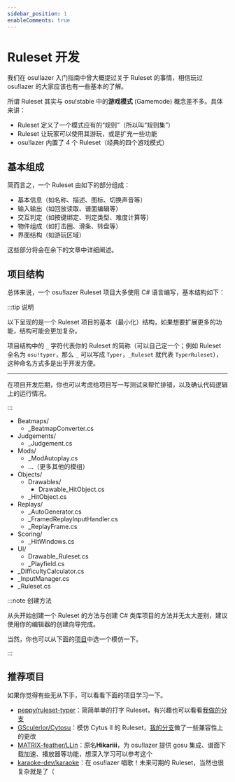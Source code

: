 ```yaml
---
sidebar_position: 1
enableComments: true
---
```


# Ruleset 开发

我们在 osu!lazer 入门指南中曾大概提过关于 Ruleset 的事情，相信玩过 osu!lazer 的大家应该也有一些基本的了解。

所谓 Ruleset 其实与 osu!stable 中的**游戏模式** (Gamemode) 概念差不多。具体来讲：

- Ruleset 定义了一个模式应有的“规则”（所以叫“规则集”）
- Ruleset 让玩家可以使用其游玩，或是扩充一些功能
- osu!lazer 内置了 4 个 Ruleset（经典的四个游戏模式）

## 基本组成

简而言之，一个 Ruleset 由如下的部分组成：

- 基本信息（如名称、描述、图标、切换声音等）
- 输入输出（如回放读取、谱面编辑等）
- 交互判定（如按键绑定、判定类型、难度计算等）
- 物件组成（如打击圈、滑条、转盘等）
- 界面结构（如游玩区域）

这些部分将会在余下的文章中详细阐述。

## 项目结构

总体来说，一个 osu!lazer Ruleset 项目大多使用 C# 语言编写，基本结构如下：

:::tip 说明

以下呈现的是一个 Ruleset 项目的基本（最小化）结构，如果想要扩展更多的功能，结构可能会更加复杂。

项目结构中的 `_` 字符代表你的 Ruleset 的简称（可以自己定一个；例如 Ruleset 全名为 `osu!typer`，那么 `_` 可以写成 `Typer`，`_Ruleset` 就代表 `TyperRuleset`），这种命名方式多是出于开发方便。

---

在项目开发后期，你也可以考虑给项目写一写测试来帮忙排错，以及确认代码逻辑上的运行情况。

:::

- Beatmaps/
  - _BeatmapConverter.cs
- Judgements/
  - _Judgement.cs
- Mods/
  - _ModAutoplay.cs
  - ...（更多其他的模组）
- Objects/
  - Drawables/
    - Drawable_HitObject.cs
  - _HitObject.cs
- Replays/
  - _AutoGenerator.cs
  - _FramedReplayInputHandler.cs
  - _ReplayFrame.cs
- Scoring/
  - _HitWindows.cs
- UI/
  - Drawable_Ruleset.cs
  - _Playfield.cs
- _DifficultyCalculator.cs
- _InputManager.cs
- _Ruleset.cs

:::note 创建方法

从头开始创建一个 Ruleset 的方法与创建 C# 类库项目的方法并无太大差别，建议使用你的编辑器的创建向导完成。

当然，你也可以从下面的[项目](#推荐项目)中选一个模仿一下。

:::

## 推荐项目

如果你觉得有些无从下手，可以看看下面的项目学习一下。

- [peppy/ruleset-typer](https://github.com/peppy/ruleset-typer)：简简单单的打字 Ruleset，有兴趣也可以看看[我做的分支](https://github.com/CloneWith/ruleset-typer)
- [GSculerlor/Cytosu](https://github.com/GSculerlor/Cytosu)：模仿 Cytus II 的 Ruleset，[我的分支](https://github.com/CloneWith/Cytosu)做了一些兼容性上的更改
- [MATRIX-feather/LLin](https://github.com/MATRIX-feather/LLin)：原名**Hikariii**，为 osu!lazer 提供 gosu 集成、谱面下载加速、播放器等功能，想深入学习可以参考这个
- [karaoke-dev/karaoke](https://github.com/karaoke-dev/karaoke)：在 osu!lazer 唱歌！未来可期的 Ruleset，当然也很复杂就是了（
